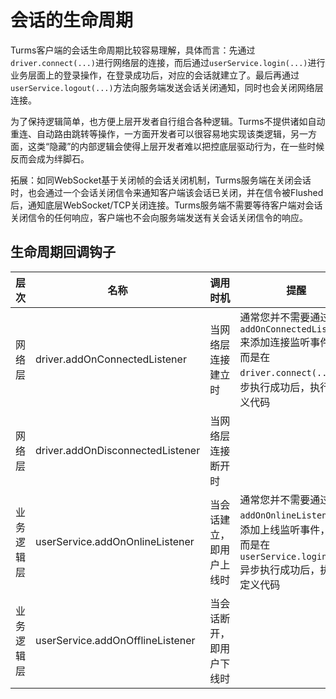 # 会话的生命周期

Turms客户端的会话生命周期比较容易理解，具体而言：先通过`driver.connect(...)`进行网络层的连接，而后通过`userService.login(...)`进行业务层面上的登录操作，在登录成功后，对应的会话就建立了。最后再通过`userService.logout(...)`方法向服务端发送会话关闭通知，同时也会关闭网络层连接。

为了保持逻辑简单，也方便上层开发者自行组合各种逻辑。Turms不提供诸如自动重连、自动路由跳转等操作，一方面开发者可以很容易地实现该类逻辑，另一方面，这类“隐藏”的内部逻辑会使得上层开发者难以把控底层驱动行为，在一些时候反而会成为绊脚石。

拓展：如同WebSocket基于关闭帧的会话关闭机制，Turms服务端在关闭会话时，也会通过一个会话关闭信令来通知客户端该会话已关闭，并在信令被Flushed后，通知底层WebSocket/TCP关闭连接。Turms服务端不需要等待客户端对会话关闭信令的任何响应，客户端也不会向服务端发送有关会话关闭信令的响应。

## 生命周期回调钩子

| 层次       | 名称                             | 调用时机                 | 提醒                                                         |
| ---------- | -------------------------------- | ------------------------ | ------------------------------------------------------------ |
| 网络层     | driver.addOnConnectedListener    | 当网络层连接建立时       | 通常您并不需要通过`addOnConnectedListener`来添加连接监听事件，<br />而是在`driver.connect(...)`异步执行成功后，执行自定义代码 |
| 网络层     | driver.addOnDisconnectedListener | 当网络层连接断开时       |                                                              |
| 业务逻辑层 | userService.addOnOnlineListener  | 当会话建立，即用户上线时 | 通常您并不需要通过`addOnOnlineListener`来添加上线监听事件，<br />而是在`userService.login(...)`异步执行成功后，执行自定义代码 |
| 业务逻辑层 | userService.addOnOfflineListener | 当会话断开，即用户下线时 |                                                              |
